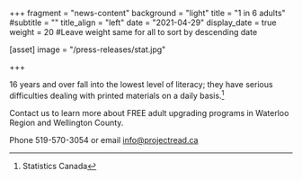 +++
fragment = "news-content"
background = "light"
title = "1 in 6 adults"
#subtitle = ""
title_align = "left"
date = "2021-04-29"
display_date = true
weight = 20 #Leave weight same for all to sort by descending date

[asset]
  image = "/press-releases/stat.jpg"
  
+++

16 years and over fall into the lowest level of literacy; they have serious difficulties dealing with printed materials on a daily basis.[^1]  
  
Contact us to learn more about FREE adult upgrading programs in Waterloo Region and Wellington County.  

Phone 519-570-3054 or email info@projectread.ca

[^1]: Statistics Canada